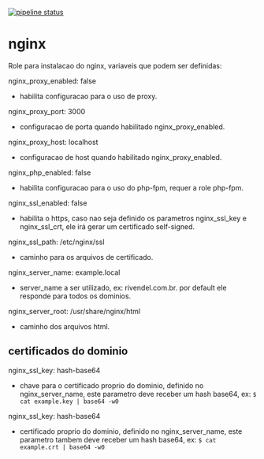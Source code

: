 [![pipeline status](https://gitlab.com/Rivendel-Labs/ansible/roles/nginx/badges/master/pipeline.svg)](https://gitlab.com/Rivendel-Labs/ansible/roles/nginx/commits/master)

# nginx

Role para instalacao do nginx, variaveis que podem ser definidas:

nginx_proxy_enabled: false
  * habilita configuracao para o uso de proxy.

nginx_proxy_port: 3000
  * configuracao de porta quando habilitado nginx_proxy_enabled.

nginx_proxy_host: localhost
  * configuracao de host quando habilitado nginx_proxy_enabled.

nginx_php_enabled: false
  * habilita configuracao para o uso do php-fpm, requer a role php-fpm.

nginx_ssl_enabled: false
  * habilita o https, caso nao seja definido os parametros nginx_ssl_key e nginx_ssl_crt, ele irá gerar um certificado self-signed.

nginx_ssl_path: /etc/nginx/ssl
  * caminho para os arquivos de certificado.

nginx_server_name: example.local
  * server_name a ser utilizado, ex: rivendel.com.br. por default ele responde para todos os dominios.

nginx_server_root: /usr/share/nginx/html
  * caminho dos arquivos html.

## certificados do dominio

nginx_ssl_key: hash-base64
  * chave para o certificado proprio do dominio, definido no nginx_server_name, este parametro deve receber um hash base64, ex:
  `$ cat example.key | base64 -w0`

nginx_ssl_key: hash-base64
  * certificado proprio do dominio, definido no nginx_server_name, este parametro tambem deve receber um hash base64, ex:
  `$ cat example.crt | base64 -w0`
